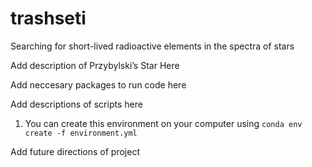 # trashseti
Searching for short-lived radioactive elements in the spectra of stars

Add description of Przybylski’s Star Here

Add neccesary packages to run code here

Add descriptions of scripts here

1. You can create this environment on your computer using `conda env create -f environment.yml`

Add future directions of project
